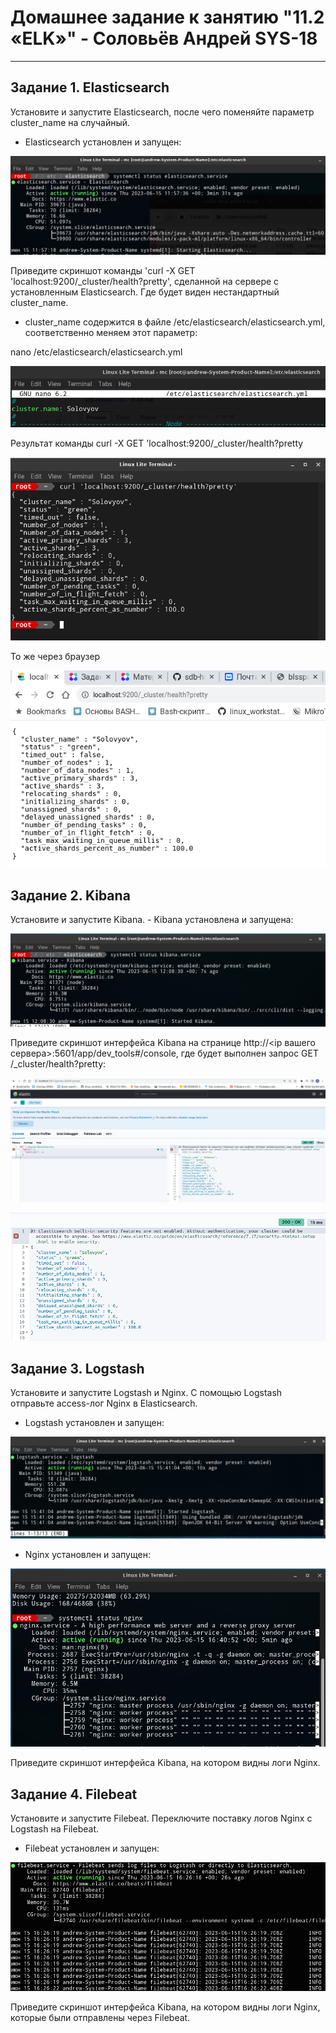 # Домашнее задание к занятию "11.2 «ELK»" - Соловьёв Андрей SYS-18

---

## Задание 1. Elasticsearch

Установите и запустите Elasticsearch, после чего поменяйте параметр cluster_name на случайный.

- Elasticsearch установлен и запущен:

![elasticsearch_started](https://github.com/Andrewsolo1969/11-3-hw/blob/main/img/elasticsearch_started.png)

Приведите скриншот команды 'curl -X GET 'localhost:9200/_cluster/health?pretty', сделанной на сервере с установленным Elasticsearch. Где будет виден нестандартный cluster_name.

- cluster_name содержится в файле /etc/elasticsearch/elasticsearch.yml, соответственно меняем этот параметр:

nano /etc/elasticsearch/elasticsearch.yml

![elasticsearch_node_name](https://github.com/Andrewsolo1969/11-3-hw/blob/main/img/elasticsearch_node_name.png)

Результат команды curl -X GET 'localhost:9200/_cluster/health?pretty

![elasticsearch_1](https://github.com/Andrewsolo1969/11-3-hw/blob/main/img/elasticsearch_1.png)

То же через браузер

![elasticsearch_2](https://github.com/Andrewsolo1969/11-3-hw/blob/main/img/elasticsearch_2.png)


## Задание 2. Kibana

Установите и запустите Kibana. - Kibana установлена и запущена:

![kibana_started](https://github.com/Andrewsolo1969/11-3-hw/blob/main/img/kibana_started.png)

Приведите скриншот интерфейса Kibana на странице http://<ip вашего сервера>:5601/app/dev_tools#/console, где будет выполнен запрос GET /_cluster/health?pretty:

![Kibana_full](https://github.com/Andrewsolo1969/11-3-hw/blob/main/img/Kibana_full.png)

![Kibana_short](https://github.com/Andrewsolo1969/11-3-hw/blob/main/img/Kibana_short.png)


## Задание 3. Logstash

Установите и запустите Logstash и Nginx. С помощью Logstash отправьте access-лог Nginx в Elasticsearch.

- Logstash установлен и запущен:

![Logstash_started](https://github.com/Andrewsolo1969/11-3-hw/blob/main/img/Logstash_started.png)

- Nginx установлен и запущен:

![nginx_started](https://github.com/Andrewsolo1969/11-3-hw/blob/main/img/nginx_started.png)

Приведите скриншот интерфейса Kibana, на котором видны логи Nginx.


## Задание 4. Filebeat

Установите и запустите Filebeat. Переключите поставку логов Nginx с Logstash на Filebeat.

- Filebeat установлен и запущен:

![filebeat_started](https://github.com/Andrewsolo1969/11-3-hw/blob/main/img/filebeat_started.png)

Приведите скриншот интерфейса Kibana, на котором видны логи Nginx, которые были отправлены через Filebeat.













 
